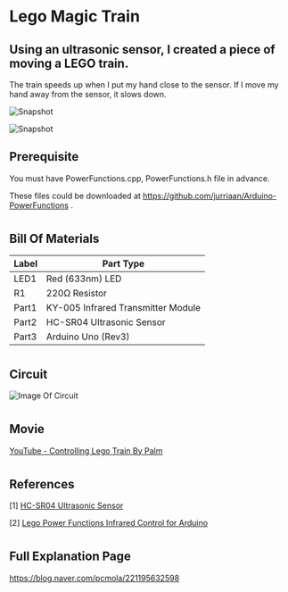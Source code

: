 # Lego Magic Train
## Using an ultrasonic sensor, I created a piece of moving a LEGO train. 
The train speeds up when I put my hand close to the sensor.
If I move my hand away from the sensor, it slows down.


![Snapshot](https://postfiles.pstatic.net/MjAyMDAxMTZfODQg/MDAxNTc5MTc4MDQzNzk4.8y6ymUVbpDd-lPapzybeNY5NkYDwlhyLXOCY9RYng6cg.VhaKU0HiZJT1UIHiKQIFMbRMuz_uSX6JQh_02YJVVE4g.PNG.pcmola/IMG_9762_0000011006ms.png?type=w773)

![Snapshot](https://blogfiles.pstatic.net/MjAxODAzMjNfMTky/MDAxNTIxNzM0MDI3MDk3.Bv8Sf-T5MEnHxsIt0_YGFSOqO_LBvQxnCN188WgBvr4g.hTyRdO5RL1A-LB2A8MXVinF3mE4r3Opv3_hfLDitHssg.PNG.pcmola/%EC%8A%AC%EB%9D%BC%EC%9D%B4%EB%93%9C2.PNG)

## Prerequisite
You must have PowerFunctions.cpp, PowerFunctions.h file in advance.

These files could be downloaded at https://github.com/jurriaan/Arduino-PowerFunctions .

#
## Bill Of Materials

Label	| Part Type
------|--------------
LED1	| Red (633nm) LED
R1    | 220Ω Resistor
Part1	| KY-005 Infrared Transmitter Module
Part2	| HC-SR04 Ultrasonic Sensor
Part3	| Arduino Uno (Rev3)

#
## Circuit

![Image Of Circuit](https://postfiles.pstatic.net/MjAxODAxMjhfMjU2/MDAxNTE3MTQzMzE0NjY0.ObJ_yzonmjms6rYkYa6D2IxF6ExJidwVvMqaHuxaN4Mg.6nCN68do3mgKZBFYy87F6WVF2WtZrbAKVazigQcaFJEg.PNG.pcmola/%ED%9A%8C%EB%A1%9C%EB%8F%84_bb.png?type=w773)

#
## Movie
[YouTube - Controlling Lego Train By Palm](https://youtu.be/TcMr4UbcUNo)

#
## References
[1] [HC-SR04 Ultrasonic Sensor](http://mechasolutionwiki.com/index.php?title=HC-SR04_%EC%B4%88%EC%9D%8C%ED%8C%8C_%EA%B1%B0%EB%A6%AC%EC%84%BC%EC%84%9C)

[2] [Lego Power Functions Infrared Control for Arduino](https://github.com/jurriaan/Arduino-PowerFunctions)


#
## Full Explanation Page
https://blog.naver.com/pcmola/221195632598

